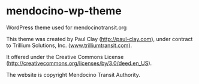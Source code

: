 mendocino-wp-theme
==================

WordPress theme used for mendocinotransit.org

This theme was created by Paul Clay (http://paul-clay.com), under contract to Trillium Solutions, Inc. (www.trilliumtransit.com).

It offered under the Creative Commons License (http://creativecommons.org/licenses/by/3.0/deed.en_US).

The website is copyright Mendocino Transit Authority.
